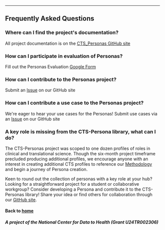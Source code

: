 ---
## Frequently Asked Questions

### Where can I find the project's documentation?
All project documentation is on the [CTS_Personas GitHub site](https://github.com/data2health/CTS-Personas)

### How can I participate in evaluation of Personas?
Fill out the Personas Evaluation [Google Form](https://docs.google.com/forms/d/e/1FAIpQLSc0PiMqi12YVz9SvdHNqUocwgz8KKHOKdj3NQ80xJmMNyR_oA/viewform?usp=sf_link)

### How can I contribute to the Personas project?
Submit an [Issue](https://github.com/data2health/CTS-Personas/issues) on our GitHub site

### How can I contribute a use case to the Personas project?
We're eager to hear your use cases for the Personas! Submit use cases via an [Issue](https://github.com/data2health/CTS-Personas/issues) on our GitHub site

### A key role is missing from the CTS-Persona library, what can I do? 
The CTS-Personas project was scoped to one dozen profiles of roles in clinical and translational science. Though the six-month project timeframe precluded producing additional profiles, we encourage anyone with an interest in creating additional CTS profiles to reference our [Methodology](../pages/methodology/methodology.md) and begin a journey of Persona creation. 

Keen to round out the collection of personas with a key role at your hub? Looking for a straightforward project for a student or collaborative workgroup? Consider developing a Persona and contribute it to the CTS-Personas library! Share your idea or find others for collaboration through our [GitHub site](https://github.com/data2health/CTS-Personas/issues). 

#### Back to [home](https://data2health.github.io/CTS-Personas/)

##### A project of the National Center for Data to Health (Grant U24TR002306)
